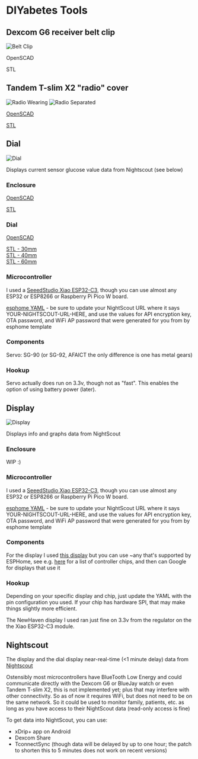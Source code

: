 # DIYabetes Tools

## Dexcom G6 receiver belt clip

<!--![Belt Clip](https://bucket.diyabetes.org/Belt%20Clip.jpg){: title="hi" } -->
<img alt="Belt Clip" src="https://bucket.diyabetes.org/Belt%20Clip.jpg" style="max-width: 100%;">

OpenSCAD

STL


## Tandem T-slim X2 "radio" cover

<!--![Radio Wearing](https://bucket.diyabetes.org/Radio%20Wearing.jpg)-->
<img alt="Radio Wearing" src="https://bucket.diyabetes.org/Radio%20Wearing.jpg" style="max-width: 100%;">

<!-- 
![Radio Separate](https://bucket.diyabetes.org/Radio%20Separated.jpg) -->
<img alt="Radio Separated" src="https://bucket.diyabetes.org/Radio%20Separated.jpg" style="max-width: 100%;">

[OpenSCAD](tslim_radio_facade_r2.scad)

[STL](tslim_radio_facade_r5.stl)

## Dial

<!-- ![Dial](https://bucket.diyabetes.org/Dial.jpg) -->
<img alt="Dial" src="https://bucket.diyabetes.org/Dial.jpg" style="max-width: 100%;">

Displays current sensor glucose value data from Nightscout (see below)


### Enclosure

[OpenSCAD](servo_holder.scad)

[STL](servo_holder_2_5mm.stl)

### Dial

[OpenSCAD](servo_arm.scad)

[STL - 30mm](servo_arm_30.stl)  
[STL - 40mm](servo_arm_40.stl)  
[STL - 60mm](servo_arm_60.stl)

### Microcontroller

I used a [SeeedStudio Xiao ESP32-C3](https://www.seeedstudio.com/Seeed-XIAO-ESP32C3-p-5431.html), though you can use almost any ESP32 or ESP8266 or Raspberry Pi Pico W board.

[esphome YAML](esp32c3-servodial.yaml) - be sure to update your NightScout URL where it says YOUR-NIGHTSCOUT-URL-HERE, and use the values for API encryption key, OTA password, and WiFi AP password that were generated for you from by esphome template

### Components

Servo: SG-90 (or SG-92, AFAICT the only difference is one has metal gears)

### Hookup

Servo actually does run on 3.3v, though not as "fast". This enables the option of using battery power (later).

## Display

<!-- ![Display](https://bucket.diyabetes.org/Display.jpg) -->
<img alt="Display" src="https://bucket.diyabetes.org/Display.jpg" style="max-width: 100%;">

Displays info and graphs data from NightScout

### Enclosure

WIP :)

### Microcontroller

I used a [SeeedStudio Xiao ESP32-C3](https://www.seeedstudio.com/Seeed-XIAO-ESP32C3-p-5431.html), though you can use almost any ESP32 or ESP8266 or Raspberry Pi Pico W board.

[esphome YAML](esp32c3-display.yaml) - be sure to update your NightScout URL where it says YOUR-NIGHTSCOUT-URL-HERE, and use the values for API encryption key, OTA password, and WiFi AP password that were generated for you from by esphome template

### Components

For the display I used [this display](https://newhavendisplay.com/3-12-inch-blue-graphic-oled-module/) but you can use ~any that's supported by ESPHome, see e.g. [here](https://esphome.io/components/display/index.html#see-also) for a list of controller chips, and then can Google for displays that use it

### Hookup

Depending on your specific display and chip, just update the YAML with the pin configuration you used. If your chip has hardware SPI, that may make things slightly more efficient.

The NewHaven display I used ran just fine on 3.3v from the regulator on the the Xiao ESP32-C3 module.

## Nightscout

The display and the dial display near-real-time (<1 minute delay) data from [Nightscout](http://www.nightscout.info/)

Ostensibly most microcontrollers have BlueTooth Low Energy and could communicate directly with the Dexcom G6 or BlueJay watch or even Tandem T-slim X2, this is not implemented yet; plus that may interfere with other connectivity. So as of now it requires WiFi, but does not need to be on the same network. So it could be used to monitor family, patients, etc. as long as you have access to their NightScout data (read-only access is fine)

To get data into NightScout, you can use:
 - xDrip+ app on Android
 - Dexcom Share
 - TconnectSync (though data will be delayed by up to one hour; the patch to shorten this to 5 minutes does not work on recent versions)
